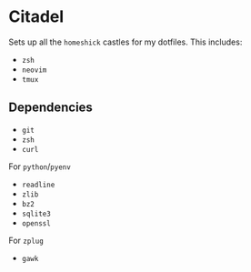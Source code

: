 # Citadel
Sets up all the `homeshick` castles for my dotfiles. This includes:

* `zsh`
* `neovim`
* `tmux`

## Dependencies
 * `git`
 * `zsh`
 * `curl`
 
For `python`/`pyenv`
 * `readline`
 * `zlib`
 * `bz2`
 * `sqlite3`
 * `openssl`
 
For `zplug`
 * `gawk`
